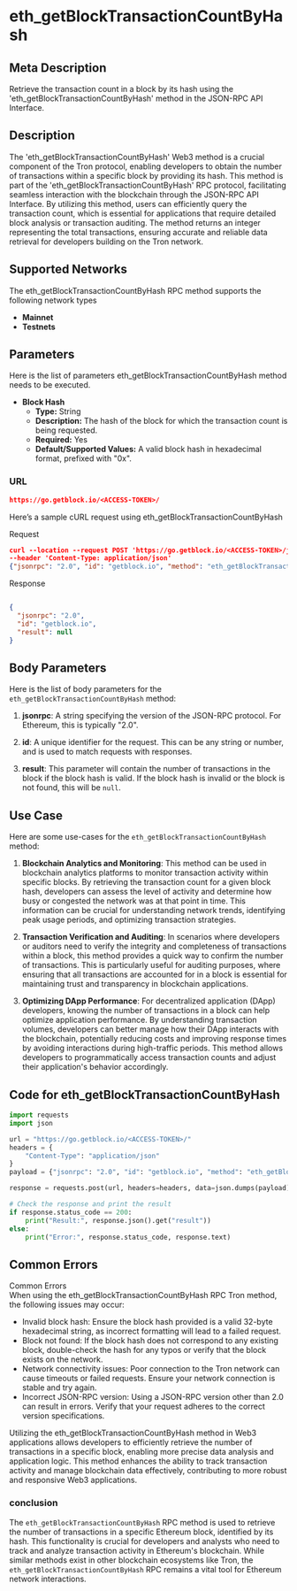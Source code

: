 # eth_getBlockTransactionCountByHash


## Meta Description
Retrieve the transaction count in a block by its hash using the 'eth_getBlockTransactionCountByHash' method in the JSON-RPC API Interface.

## Description
The 'eth_getBlockTransactionCountByHash' Web3 method is a crucial component of the Tron protocol, enabling developers to obtain the number of transactions within a specific block by providing its hash. This method is part of the 'eth_getBlockTransactionCountByHash' RPC protocol, facilitating seamless interaction with the blockchain through the JSON-RPC API Interface. By utilizing this method, users can efficiently query the transaction count, which is essential for applications that require detailed block analysis or transaction auditing. The method returns an integer representing the total transactions, ensuring accurate and reliable data retrieval for developers building on the Tron network.

## Supported Networks
The eth_getBlockTransactionCountByHash RPC method supports the following network types
- **Mainnet**
- **Testnets**

## Parameters

Here is the list of parameters eth_getBlockTransactionCountByHash method needs to be executed.

- **Block Hash**
  - **Type:** String
  - **Description:** The hash of the block for which the transaction count is being requested.
  - **Required:** Yes
  - **Default/Supported Values:** A valid block hash in hexadecimal format, prefixed with "0x".

### URL
```json
https://go.getblock.io/<ACCESS-TOKEN>/
```
Here’s a sample cURL request using eth_getBlockTransactionCountByHash

Request
```json
curl --location --request POST 'https://go.getblock.io/<ACCESS-TOKEN>/jsonrpc' 
--header 'Content-Type: application/json' 
{"jsonrpc": "2.0", "id": "getblock.io", "method": "eth_getBlockTransactionCountByHash", "params": ["0x00000000020ef11c87517739090601aa0a7be1de6faebf35ddb14e7ab7d1cc5b"]}
```

Response
```json

{
  "jsonrpc": "2.0",
  "id": "getblock.io",
  "result": null
}
```
## Body Parameters

Here is the list of body parameters for the `eth_getBlockTransactionCountByHash` method:

1. **jsonrpc**: A string specifying the version of the JSON-RPC protocol. For Ethereum, this is typically "2.0".

2. **id**: A unique identifier for the request. This can be any string or number, and is used to match requests with responses.

3. **result**: This parameter will contain the number of transactions in the block if the block hash is valid. If the block hash is invalid or the block is not found, this will be `null`.

## Use Case

Here are some use-cases for the `eth_getBlockTransactionCountByHash` method:

1. **Blockchain Analytics and Monitoring**: This method can be used in blockchain analytics platforms to monitor transaction activity within specific blocks. By retrieving the transaction count for a given block hash, developers can assess the level of activity and determine how busy or congested the network was at that point in time. This information can be crucial for understanding network trends, identifying peak usage periods, and optimizing transaction strategies.

2. **Transaction Verification and Auditing**: In scenarios where developers or auditors need to verify the integrity and completeness of transactions within a block, this method provides a quick way to confirm the number of transactions. This is particularly useful for auditing purposes, where ensuring that all transactions are accounted for in a block is essential for maintaining trust and transparency in blockchain applications.

3. **Optimizing DApp Performance**: For decentralized application (DApp) developers, knowing the number of transactions in a block can help optimize application performance. By understanding transaction volumes, developers can better manage how their DApp interacts with the blockchain, potentially reducing costs and improving response times by avoiding interactions during high-traffic periods. This method allows developers to programmatically access transaction counts and adjust their application's behavior accordingly.

## Code for eth_getBlockTransactionCountByHash


```python
import requests
import json

url = "https://go.getblock.io/<ACCESS-TOKEN>/"
headers = {
    "Content-Type": "application/json"
}
payload = {"jsonrpc": "2.0", "id": "getblock.io", "method": "eth_getBlockTransactionCountByHash", "params": ["0x00000000020ef11c87517739090601aa0a7be1de6faebf35ddb14e7ab7d1cc5b"]}

response = requests.post(url, headers=headers, data=json.dumps(payload))

# Check the response and print the result
if response.status_code == 200:
    print("Result:", response.json().get("result"))
else:
    print("Error:", response.status_code, response.text)
```
## Common Errors

Common Errors  
When using the eth_getBlockTransactionCountByHash RPC Tron method, the following issues may occur:  
- Invalid block hash: Ensure the block hash provided is a valid 32-byte hexadecimal string, as incorrect formatting will lead to a failed request.  
- Block not found: If the block hash does not correspond to any existing block, double-check the hash for any typos or verify that the block exists on the network.  
- Network connectivity issues: Poor connection to the Tron network can cause timeouts or failed requests. Ensure your network connection is stable and try again.  
- Incorrect JSON-RPC version: Using a JSON-RPC version other than 2.0 can result in errors. Verify that your request adheres to the correct version specifications.  

Utilizing the eth_getBlockTransactionCountByHash method in Web3 applications allows developers to efficiently retrieve the number of transactions in a specific block, enabling more precise data analysis and application logic. This method enhances the ability to track transaction activity and manage blockchain data effectively, contributing to more robust and responsive Web3 applications.

### conclusion

The `eth_getBlockTransactionCountByHash` RPC method is used to retrieve the number of transactions in a specific Ethereum block, identified by its hash. This functionality is crucial for developers and analysts who need to track and analyze transaction activity in Ethereum's blockchain. While similar methods exist in other blockchain ecosystems like Tron, the `eth_getBlockTransactionCountByHash` RPC remains a vital tool for Ethereum network interactions.
